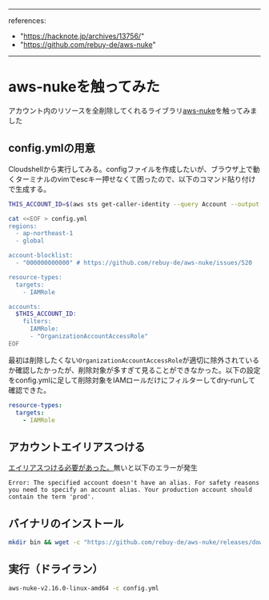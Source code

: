 
---
references:
  - "https://hacknote.jp/archives/13756/"
  - "https://github.com/rebuy-de/aws-nuke"
---

# aws-nukeを触ってみた

アカウント内のリソースを全削除してくれるライブラリ[aws-nuke](https://github.com/rebuy-de/aws-nuke)を触ってみました

## config.ymlの用意

Cloudshellから実行してみる。configファイルを作成したいが、ブラウザ上で動くターミナルのvimでescキー押せなくて困ったので、以下のコマンド貼り付けで生成する。

```bash
THIS_ACCOUNT_ID=$(aws sts get-caller-identity --query Account --output text)

cat <<EOF > config.yml
regions:
  - ap-northeast-1
  - global

account-blocklist:
  - "000000000000" # https://github.com/rebuy-de/aws-nuke/issues/520

resource-types:
  targets:
    - IAMRole

accounts:
  $THIS_ACCOUNT_ID:
    filters:
      IAMRole:
      - "OrganizationAccountAccessRole"
EOF
```

最初は削除したくない`OrganizationAccountAccessRole`が適切に除外されているか確認したかったが、削除対象が多すぎて見ることができなかった。以下の設定をconfig.ymlに足して削除対象をIAMロールだけにフィルターしてdry-runして確認できた。

```yml
resource-types:
  targets:
    - IAMRole
```

## アカウントエイリアスつける

[エイリアスつける必要があった。](https://docs.aws.amazon.com/IAM/latest/UserGuide/console_account-alias.html)無いと以下のエラーが発生

`Error: The specified account doesn't have an alias. For safety reasons you need to specify an account alias. Your production account should contain the term 'prod'.`

## バイナリのインストール

```bash
mkdir bin && wget -c "https://github.com/rebuy-de/aws-nuke/releases/download/v2.16.0/aws-nuke-v2.16.0-linux-amd64.tar.gz" -O - | sudo tar -xz -C $HOME/bin
```

## 実行（ドライラン）

```bash
aws-nuke-v2.16.0-linux-amd64 -c config.yml
```
